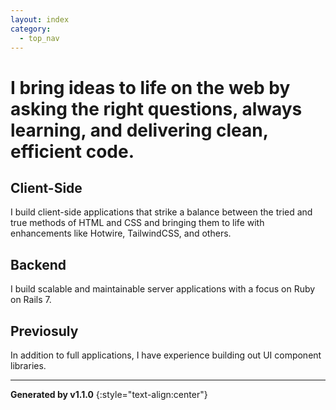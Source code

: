 ```yaml
---
layout: index
category:
  - top_nav
---
```


# I bring ideas to life on the web by asking the right questions, always learning, and delivering clean, efficient code.

## Client-Side

I build client-side applications that strike a balance between the tried and true methods of HTML and CSS and bringing them to life with enhancements like Hotwire, TailwindCSS, and others.

## Backend

I build scalable and maintainable server applications with a focus on Ruby on Rails 7.

## Previosuly

In addition to full applications, I have experience building out UI component libraries.

----

**Generated by v1.1.0**
{:style="text-align:center"}

